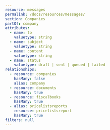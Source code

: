 ```yaml
---
resource: messages
permalink: /docs/resources/messages/
section: Companies
partOf: company
attributes:
  - name: to
    valuetype: string
  - name: subject
    valuetype: string
  - name: content
    valuetype: string
  - name: status
    valuetype: draft | sent | queued | failed
relationships:
  - resource: companies
    hasMany: false
    alias: company
  - resource: documents
    hasMany: true
  - resource: fiscalbooks
    hasMany: true
  - alias: pricelistsreports
    resource: pricelistsreport
    hasMany: true          
filters: null
---
```

